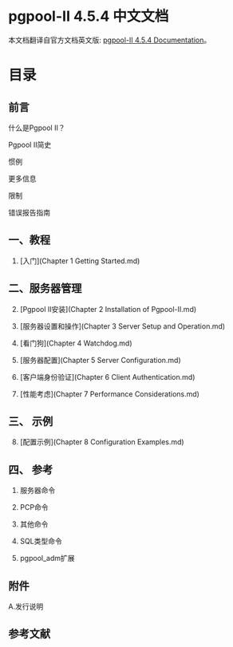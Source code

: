 # pgpool-II 4.5.4 中文文档

本文档翻译自官方文档英文版: [pgpool-II 4.5.4 Documentation](https://www.pgpool.net/docs/latest/en/html/index.html)。

# 目录

## 前言

什么是Pgpool II？

Pgpool II简史

惯例

更多信息

限制

错误报告指南

## 一、教程

1. [入门](Chapter 1 Getting Started.md)

## 二、服务器管理

2. [Pgpool II安装](Chapter 2 Installation of Pgpool-II.md)

3. [服务器设置和操作](Chapter 3 Server Setup and Operation.md)

4. [看门狗](Chapter 4 Watchdog.md)

5. [服务器配置](Chapter 5 Server Configuration.md)

6. [客户端身份验证](Chapter 6 Client Authentication.md)

7. [性能考虑](Chapter 7 Performance Considerations.md)

## 三、 示例

8. [配置示例](Chapter 8 Configuration Examples.md)

## 四、 参考

1. 服务器命令

2. PCP命令

3. 其他命令

4. SQL类型命令

5. pgpool_adm扩展

## 附件

A.发行说明

## 参考文献